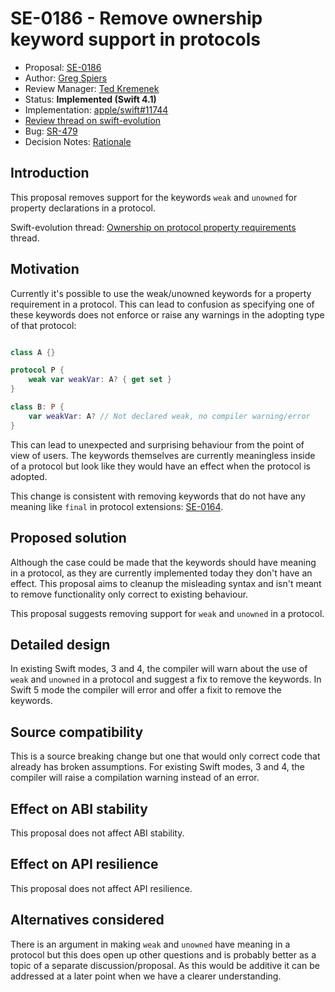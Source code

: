 # SE-0186 - Remove ownership keyword support in protocols

* Proposal: [SE-0186](0186-remove-ownership-keyword-support-in-protocols.md)
* Author: [Greg Spiers](https://github.com/gspiers)
* Review Manager: [Ted Kremenek](https://github.com/tkremenek)
* Status: **Implemented (Swift 4.1)**
* Implementation: [apple/swift#11744](https://github.com/apple/swift/pull/11744)
* [Review thread on swift-evolution](https://forums.swift.org/t/se-0186-remove-ownership-keyword-support-in-protocols/6678)
* Bug: [SR-479](https://bugs.swift.org/browse/SR-479)
* Decision Notes: [Rationale](https://forums.swift.org/t/accepted-se-0186-remove-ownership-keyword-support-in-protocols/6736)

## Introduction

This proposal removes support for the keywords `weak` and `unowned` for property declarations in a protocol.

Swift-evolution thread: [Ownership on protocol property requirements](https://forums.swift.org/t/ownership-on-protocol-property-requirements/5872) thread.

## Motivation

Currently it's possible to use the weak/unowned keywords for a property requirement in a protocol. This can lead to confusion as specifying one of these keywords does not enforce or raise any warnings in the adopting type of that protocol:

```swift

class A {}

protocol P {
    weak var weakVar: A? { get set }
}

class B: P {
    var weakVar: A? // Not declared weak, no compiler warning/error
}

```

This can lead to unexpected and surprising behaviour from the point of view of users. The keywords themselves are currently meaningless inside of a protocol but look like they would have an effect when the protocol is adopted.

This change is consistent with removing keywords that do not have any meaning like `final` in protocol extensions: [SE-0164](0164-remove-final-support-in-protocol-extensions.md).

## Proposed solution

Although the case could be made that the keywords should have meaning in a protocol, as they are currently implemented today they don't have an effect. This proposal aims to cleanup the misleading syntax and isn't meant to remove functionality only correct to existing behaviour.

This proposal suggests removing support for `weak` and `unowned` in a protocol.

## Detailed design

In existing Swift modes, 3 and 4, the compiler will warn about the use of `weak` and `unowned` in a protocol and suggest a fix to remove the keywords. In Swift 5 mode the compiler will error and offer a fixit to remove the keywords.

## Source compatibility

This is a source breaking change but one that would only correct code that already has broken assumptions. For existing Swift modes, 3 and 4, the compiler will raise a compilation warning instead of an error.

## Effect on ABI stability

This proposal does not affect ABI stability.

## Effect on API resilience

This proposal does not affect API resilience.

## Alternatives considered

There is an argument in making `weak` and `unowned` have meaning in a protocol but this does open up other questions and is probably better as a topic of a separate discussion/proposal. As this would be additive it can be addressed at a later point when we have a clearer understanding.
